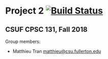 # Project 2 [![Build Status](https://travis-ci.com/CSUF-CPSC-131-Fall2018/project2-uwu.svg?token=ytDsNeRiqKJHxy9xKzEX&branch=master)](https://travis-ci.com/CSUF-CPSC-131-Fall2018/project2-uwu)
## CSUF CPSC 131, Fall 2018

Group members:
- Matthieu Tran matthieu@csu.fullerton.edu
